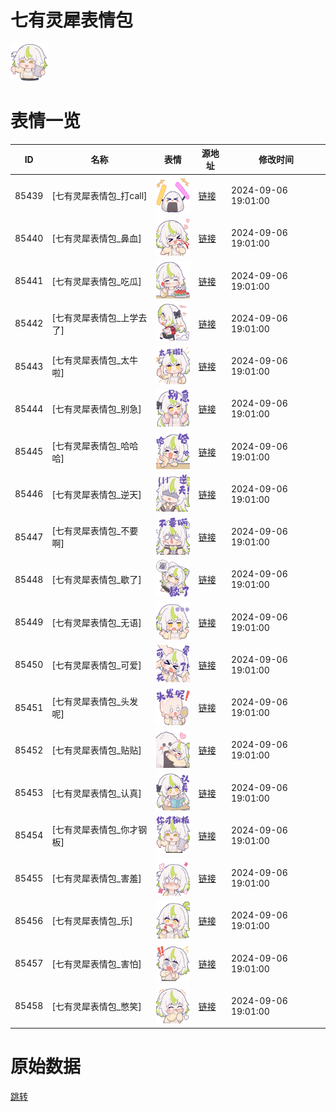# 七有灵犀表情包

<img src="./cover.png" height="60" alt="cover" />

# 表情一览

|ID|名称|表情|源地址|修改时间|
|----|----|----|----|----|
|85439|[七有灵犀表情包_打call]|<img src="./pic/085439_%5B七有灵犀表情包_打call%5D.png" height="60" alt="打call"/>|[链接](https://i0.hdslb.com/bfs/garb/63212364ea9db8e7dc1c6adc48e261a796fc81e5.png)|2024-09-06 19:01:00|
|85440|[七有灵犀表情包_鼻血]|<img src="./pic/085440_%5B七有灵犀表情包_鼻血%5D.png" height="60" alt="鼻血"/>|[链接](https://i0.hdslb.com/bfs/garb/46a365d256694b4269b22c31643d5194be24c676.png)|2024-09-06 19:01:00|
|85441|[七有灵犀表情包_吃瓜]|<img src="./pic/085441_%5B七有灵犀表情包_吃瓜%5D.png" height="60" alt="吃瓜"/>|[链接](https://i0.hdslb.com/bfs/garb/a9b9007d134ee04df30d5d137ccb4c54cc2bd5c1.png)|2024-09-06 19:01:00|
|85442|[七有灵犀表情包_上学去了]|<img src="./pic/085442_%5B七有灵犀表情包_上学去了%5D.png" height="60" alt="上学去了"/>|[链接](https://i0.hdslb.com/bfs/garb/ef12a659ab0d4e4402059161c6587b97f08cd8ad.png)|2024-09-06 19:01:00|
|85443|[七有灵犀表情包_太牛啦]|<img src="./pic/085443_%5B七有灵犀表情包_太牛啦%5D.png" height="60" alt="太牛啦"/>|[链接](https://i0.hdslb.com/bfs/garb/09f1a5e43478b53c4a9934ac1842930db268158d.png)|2024-09-06 19:01:00|
|85444|[七有灵犀表情包_别急]|<img src="./pic/085444_%5B七有灵犀表情包_别急%5D.png" height="60" alt="别急"/>|[链接](https://i0.hdslb.com/bfs/garb/fbdef25bec2eb4dfe501c3b26c9eff54c7ca01ce.png)|2024-09-06 19:01:00|
|85445|[七有灵犀表情包_哈哈哈]|<img src="./pic/085445_%5B七有灵犀表情包_哈哈哈%5D.png" height="60" alt="哈哈哈"/>|[链接](https://i0.hdslb.com/bfs/garb/e30a0ac213f14d2717db188af987eba2091e7349.png)|2024-09-06 19:01:00|
|85446|[七有灵犀表情包_逆天]|<img src="./pic/085446_%5B七有灵犀表情包_逆天%5D.png" height="60" alt="逆天"/>|[链接](https://i0.hdslb.com/bfs/garb/0db0ef10be2fbe251c7788f86cb5dcfadbf289f8.png)|2024-09-06 19:01:00|
|85447|[七有灵犀表情包_不要啊]|<img src="./pic/085447_%5B七有灵犀表情包_不要啊%5D.png" height="60" alt="不要啊"/>|[链接](https://i0.hdslb.com/bfs/garb/78982d549e9d0f3344f3e400f118eb7e82a80965.png)|2024-09-06 19:01:00|
|85448|[七有灵犀表情包_歇了]|<img src="./pic/085448_%5B七有灵犀表情包_歇了%5D.png" height="60" alt="歇了"/>|[链接](https://i0.hdslb.com/bfs/garb/d4cdcaad16cbfbde2670d8b450b8be159b51ab71.png)|2024-09-06 19:01:00|
|85449|[七有灵犀表情包_无语]|<img src="./pic/085449_%5B七有灵犀表情包_无语%5D.png" height="60" alt="无语"/>|[链接](https://i0.hdslb.com/bfs/garb/78ca07711ef3909cab3cccc3c0afd21c49f5f69c.png)|2024-09-06 19:01:00|
|85450|[七有灵犀表情包_可爱]|<img src="./pic/085450_%5B七有灵犀表情包_可爱%5D.png" height="60" alt="可爱"/>|[链接](https://i0.hdslb.com/bfs/garb/b3e36f51940e7e94a26011d07d211a634b568836.png)|2024-09-06 19:01:00|
|85451|[七有灵犀表情包_头发呢]|<img src="./pic/085451_%5B七有灵犀表情包_头发呢%5D.png" height="60" alt="头发呢"/>|[链接](https://i0.hdslb.com/bfs/garb/c47d79ea51a99827b669576377dafc43064c18bb.png)|2024-09-06 19:01:00|
|85452|[七有灵犀表情包_贴贴]|<img src="./pic/085452_%5B七有灵犀表情包_贴贴%5D.png" height="60" alt="贴贴"/>|[链接](https://i0.hdslb.com/bfs/garb/fa9f859f9d27008f4b1fd87ff2d76d80b45c096f.png)|2024-09-06 19:01:00|
|85453|[七有灵犀表情包_认真]|<img src="./pic/085453_%5B七有灵犀表情包_认真%5D.png" height="60" alt="认真"/>|[链接](https://i0.hdslb.com/bfs/garb/0736eae1b4aeb3b61c2716833a57cab8053ea102.png)|2024-09-06 19:01:00|
|85454|[七有灵犀表情包_你才钢板]|<img src="./pic/085454_%5B七有灵犀表情包_你才钢板%5D.png" height="60" alt="你才钢板"/>|[链接](https://i0.hdslb.com/bfs/garb/f0cc617fb1a7b0645d3c39b023cf827dee44d9fa.png)|2024-09-06 19:01:00|
|85455|[七有灵犀表情包_害羞]|<img src="./pic/085455_%5B七有灵犀表情包_害羞%5D.png" height="60" alt="害羞"/>|[链接](https://i0.hdslb.com/bfs/garb/f4c9d01bf65b955791ec1a1a53f5635bc1289a81.png)|2024-09-06 19:01:00|
|85456|[七有灵犀表情包_乐]|<img src="./pic/085456_%5B七有灵犀表情包_乐%5D.png" height="60" alt="乐"/>|[链接](https://i0.hdslb.com/bfs/garb/37613d0a8298d9782eb01b6683c5a61b1eab4f05.png)|2024-09-06 19:01:00|
|85457|[七有灵犀表情包_害怕]|<img src="./pic/085457_%5B七有灵犀表情包_害怕%5D.png" height="60" alt="害怕"/>|[链接](https://i0.hdslb.com/bfs/garb/bcb3d7130da9b5379e43a503433c13377198fa3b.png)|2024-09-06 19:01:00|
|85458|[七有灵犀表情包_憋笑]|<img src="./pic/085458_%5B七有灵犀表情包_憋笑%5D.png" height="60" alt="憋笑"/>|[链接](https://i0.hdslb.com/bfs/garb/8b8eb4d81baa87bf94509050e907a75fe332a64f.png)|2024-09-06 19:01:00|

# 原始数据

[跳转](./raw.json)

